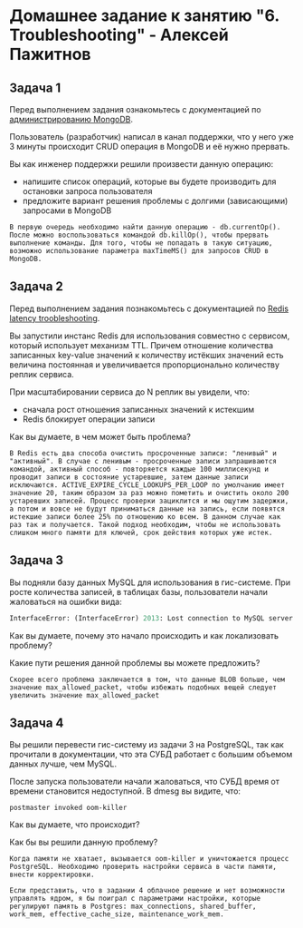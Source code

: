 # Домашнее задание к занятию "6. Troubleshooting" - Алексей Пажитнов

## Задача 1

Перед выполнением задания ознакомьтесь с документацией по [администрированию MongoDB](https://docs.mongodb.com/manual/administration/).

Пользователь (разработчик) написал в канал поддержки, что у него уже 3 минуты происходит CRUD операция в MongoDB и её 
нужно прервать. 

Вы как инженер поддержки решили произвести данную операцию:
- напишите список операций, которые вы будете производить для остановки запроса пользователя
- предложите вариант решения проблемы с долгими (зависающими) запросами в MongoDB

``
В первую очередь необходимо найти данную операцию - db.currentOp(). После можно воспользоваться командой db.killOp(), чтобы прервать выполнение команды. Для того, чтобы не попадать в такую ситуацию, возможно использование параметра maxTimeMS() для запросов CRUD в MongoDB.
``


## Задача 2

Перед выполнением задания познакомьтесь с документацией по [Redis latency troobleshooting](https://redis.io/topics/latency).

Вы запустили инстанс Redis для использования совместно с сервисом, который использует механизм TTL. 
Причем отношение количества записанных key-value значений к количеству истёкших значений есть величина постоянная и
увеличивается пропорционально количеству реплик сервиса. 

При масштабировании сервиса до N реплик вы увидели, что:
- сначала рост отношения записанных значений к истекшим
- Redis блокирует операции записи

Как вы думаете, в чем может быть проблема?

``
В Redis есть два способа очистить просроченные записи: "ленивый" и "активный". В случае с ленивым - просроченные записи запрашиваются командой, активный способ - повторяется каждые 100 миллисекунд и проводит записи в состояние устаревшие, затем данные записи исключаются. ACTIVE_EXPIRE_CYCLE_LOOKUPS_PER_LOOP по умолчанию имеет значение 20, таким образом за раз можно пометить и очистить около 200 устаревших записей. Процесс проверки зациклится и мы ощутим задержки, а потом и вовсе не будут приниматься данные на запись, если появятся истекшие записи более 25% по отношению ко всем. В данном случае как раз так и получается. Такой подход необходим, чтобы не использовать слишком много памяти для ключей, срок действия которых уже истек.
``

 
## Задача 3

Вы подняли базу данных MySQL для использования в гис-системе. При росте количества записей, в таблицах базы,
пользователи начали жаловаться на ошибки вида:

```python
InterfaceError: (InterfaceError) 2013: Lost connection to MySQL server during query u'SELECT..... '
```

Как вы думаете, почему это начало происходить и как локализовать проблему?

Какие пути решения данной проблемы вы можете предложить?

``
Скорее всего проблема заключается в том, что данные BLOB больше, чем значение max_allowed_packet, чтобы избежать подобных вещей следует увеличить значение max_allowed_packet
``


## Задача 4


Вы решили перевести гис-систему из задачи 3 на PostgreSQL, так как прочитали в документации, что эта СУБД работает с 
большим объемом данных лучше, чем MySQL.

После запуска пользователи начали жаловаться, что СУБД время от времени становится недоступной. В dmesg вы видите, что:

`postmaster invoked oom-killer`

Как вы думаете, что происходит?

Как бы вы решили данную проблему?

``
Когда памяти не хватает, вызывается oom-killer и уничтожается процесс PostgreSQL. Необходимо проверить настройки сервиса в части памяти, внести корректировки.
``

``
Если представить, что в задании 4 облачное решение и нет возможности управлять ядром, я бы поиграл с параметрами настройки, которые регулируют память в Postgres: max_connections, shared_buffer, work_mem, effective_cache_size, maintenance_work_mem.
``
